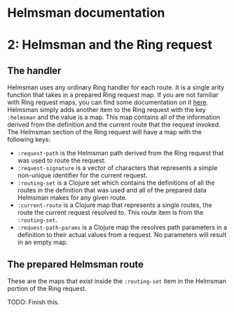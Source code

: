 # Helmsman documentation
# 2: Helmsman and the Ring request

## The handler
Helmsman uses any ordinary Ring handler for each route. It is a single arity
function that takes in a prepared Ring request map. If you are not familiar with
Ring request maps, you can find some documentation on it
[here](https://github.com/ring-clojure/ring/wiki/Concepts#requests). Helmsman
simply adds another item to the Ring request with the key ```:helmsman``` and
the value is a map. This map contains all of the information derived from the
definition and the current route that the request invoked. The Helmsman section
of the Ring request will have a map with the following keys:

- ```:request-path``` is the Helmsman path derived from the Ring request that
  was used to route the request.
- ```:request-signature``` is a vector of characters that represents a simple
  non-unique identifier for the current request.
- ```:routing-set``` is a Clojure set which contains the definitions of all the
  routes in the definition that was used and all of the prepared data Helmsman
  makes for any given route.
- ```:current-route``` is a Clojure map that represents a single routes, the
  route the current request resolved to. This route item is from the
  ```:routing-set```.
- ```:request-path-params``` is a Clojure map the resolves path parameters in
  a definition to their actual values from a request. No parameters will
  result in an empty map.

## The prepared Helmsman route
These are the maps that exist inside the ```:routing-set``` item in the Helmsman
portion of the Ring request.

TODO: Finish this.

